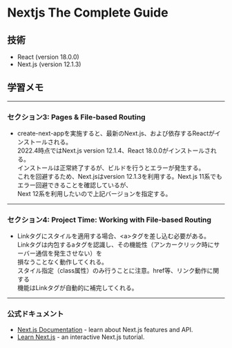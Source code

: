 # Nextjs The Complete Guide

## 技術
* React (version 18.0.0)
* Next.js (version 12.1.3)

## 学習メモ
---
### セクション3: Pages & File-based Routing
* create-next-appを実施すると、最新のNext.js、および依存するReactがインストールされる。  
2022.4時点ではNext.js version 12.1.4、React 18.0.0がインストールされる。  
インストールは正常終了するが、ビルドを行うとエラーが発生する。  
これを回避するため、Next.jsはversion 12.1.3を利用する。Next.js 11系でもエラー回避できることを確認しているが、  
Next 12系を利用したいので上記バージョンを指定する。

---
### セクション4: Project Time: Working with File-based Routing
* Linkタグにスタイルを適用する場合、&lt;a&gt;タグを差し込む必要がある。  
Linkタグは内包するaタグを認識し、その機能性（アンカークリック時にサーバー通信を発生させない）を  
損なうことなく動作してくれる。  
スタイル指定（class属性）のみ行うことに注意。href等、リンク動作に関する  
機能はLinkタグが自動的に補完してくれる。
---

### 公式ドキュメント
- [Next.js Documentation](https://nextjs.org/docs) - learn about Next.js features and API.
- [Learn Next.js](https://nextjs.org/learn) - an interactive Next.js tutorial.
